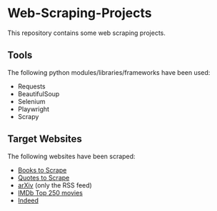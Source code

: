 # Web-Scraping-Projects
This repository contains some web scraping projects. 

## Tools
The following python modules/libraries/frameworks have been used:
* Requests
* BeautifulSoup
* Selenium
* Playwright
* Scrapy

## Target Websites
The following websites have been scraped:
* [Books to Scrape](https://books.toscrape.com/)
* [Quotes to Scrape](http://quotes.toscrape.com/)
* [arXiv](https://arxiv.org/) (only the RSS feed)
* [IMDb Top 250 movies](https://www.imdb.com/chart/top/)
* [Indeed](https://de.indeed.com/)
